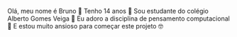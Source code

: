Olá, meu nome é Bruno 🌟
Tenho 14 anos 🎂
Sou estudante do colégio Alberto Gomes Veiga 🏫
Eu adoro a disciplina de pensamento computacional 💛
E estou muito ansioso para começar este projeto 🤓
